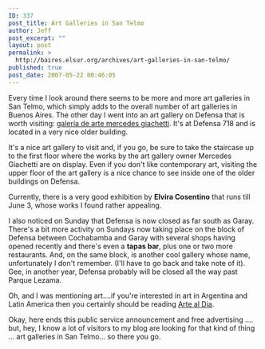 ```yaml
---
ID: 337
post_title: Art Galleries in San Telmo
author: Jeff
post_excerpt: ""
layout: post
permalink: >
  http://baires.elsur.org/archives/art-galleries-in-san-telmo/
published: true
post_date: 2007-05-22 00:46:05
---
```

Every time I look around there seems to be more and more art galleries in San Telmo, which simply adds to the overall number of art galleries in Buenos Aires. The other day I went into an art gallery on Defensa that is worth visiting: <a href="http://www.galeriamgiachetti.com.ar">galería de arte mercedes giachetti</a>. It's at Defensa 718 and is located in a very nice older building. 

It's a nice art gallery to visit and, if you go, be sure to take the staircase up to the first floor where the works by the art gallery owner Mercedes Giachetti are on display. Even if you don't like contemporary art, visiting the upper floor of the art gallery is a nice chance to see inside one of the older buildings on Defensa. 

Currently, there is a very good exhibition by <strong>Elvira Cosentino</strong> that runs till June 3, whose works I found rather appealing. 

I also noticed on Sunday that Defensa is now closed as far south as Garay. There's  a bit more activity on Sundays now taking place on the block of Defensa between Cochabamba and Garay with several shops having opened recently and there's even a <strong>tapas bar</strong>, plus one or two more restaurants. And, on the same block, is another cool gallery whose name, unfortunately I don't remember. (I'll have to go back and take note of it). Gee, in another year, Defensa probably will be closed all the way past Parque Lezama. 

Oh, and I was mentioning art....if you're interested in art in Argentina and Latin America then you certainly should be reading <a href="http://argentina.artealdia.com/">Arte al Dia</a>.

Okay, here ends this public service announcement and free advertising .... but, hey, I know a lot of visitors to my blog are looking for that kind of thing ... art galleries in San Telmo... so there you go.
